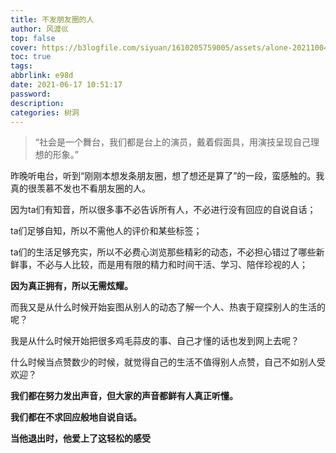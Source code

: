 ```yaml
---
title: 不发朋友圈的人
author: 风渡巛
top: false
cover: https://b3logfile.com/siyuan/1610205759005/assets/alone-20211004233107-7iz2w1q.jpg
toc: true
tags: 
abbrlink: e98d
date: 2021-06-17 10:51:17
password:
description:
categories: 树洞
---
```


> “社会是一个舞台，我们都是台上的演员，戴着假面具，用演技呈现自己理想的形象。”

昨晚听电台，听到“刚刚本想发条朋友圈，想了想还是算了”的一段，蛮感触的。我真的很羡慕不发也不看朋友圈的人。

因为ta们有知音，所以很多事不必告诉所有人，不必进行没有回应的自说自话；

ta们足够自知，所以不需他人的评价和某些标签；

ta们的生活足够充实，所以不必费心浏览那些精彩的动态，不必担心错过了哪些新鲜事，不必与人比较，而是用有限的精力和时间干活、学习、陪伴珍视的人；

**因为真正拥有，所以无需炫耀。**

而我又是从什么时候开始妄图从别人的动态了解一个人、热衷于窥探别人的生活的呢？

我是从什么时候开始把很多鸡毛蒜皮的事、自己才懂的话也发到网上去呢？

什么时候当点赞数少的时候，就觉得自己的生活不值得别人点赞，自己不如别人受欢迎？

**我们都在努力发出声音，但大家的声音都鲜有人真正听懂。**

**我们都在不求回应般地自说自话。**

**当他退出时，他爱上了这轻松的感受**